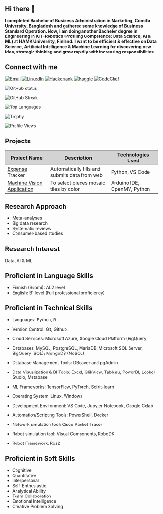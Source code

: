 ## Hi there 👋

**I completed Bachelor of Business Administration in Marketing, Comilla University, Bangladesh and gathered some knowledge of Business Standard Operation. Now, I am doing another Bachelor degree in Engineering in ICT-Robotics (Profiling Competence: Data Science, AI & ML) at HAMK University, Finland. I want to be efficient & effective on Data Science, Artificial Intelligence & Machine Learning for discovering new idea, strategic thinking and grow rapidly with increasing responsibilities.**

## Connect with me
[![Email](https://img.shields.io/badge/-blue?style=flat&logo=gmail)](mailto:jahid.islam@zohomail.com)
[![LinkedIn](https://img.shields.io/badge/-LinkedIn-0077B5?style=flat&logo=linkedin&logoColor=white)](https://www.linkedin.com/in/jahidulislamin/)
[![Hackerrank](https://img.shields.io/badge/-1DA1F2?style=flat&logo=hackerrank&logoColor=white)](https://www.hackerrank.com/profile/jahidulislam2636)
[![Kaggle](https://img.shields.io/badge/-1DA1F2?style=flat&logo=kaggle&logoColor=white)](https://www.kaggle.com/jahid0)
[![CodeChef](https://img.shields.io/badge/-1DA1F2?style=flat&logo=codechef&logoColor=white)](https://www.codechef.com/users/jahidcode)

![GitHub status](https://github-readme-stats.vercel.app/api?username=jahid-github&show_icons=true&theme=radical)

![GitHub Streak](https://streak-stats.demolab.com/?user=jahid-github&theme=radical)

![Top Languages](https://github-readme-stats.vercel.app/api/top-langs/?username=jahid-github&layout=compact&theme=radical)

![Trophy](https://github-profile-trophy.vercel.app/?username=jahid-github&theme=onestar)

![Profile Views](https://komarev.com/ghpvc/?username=jahid-github&color=blue)

## Projects

<table>
  <thead style="background-color: #D3D3D3;"> <!-- Ash color for the header -->
    <tr>
      <th>Project Name</th>
      <th>Description</th>
      <th>Technologies Used</th>
    </tr>
  </thead>
  <tbody>
    <tr>
      <td><a href="https://github.com/jahid-github/RPA-Expense-Tracker">Expense Tracker</a></td>
      <td>Automatically fills and submits data from web</td>
      <td>Python, VS Code</td>
    </tr>
    <tr>
      <td><a href="https://github.com/jahid-github/A-machine-vision-application-with-Arduino-Nicla-Vision-to-select-pieces-mosaic-tiles-by-color">Machine Vision Application</a></td>
      <td>To select pieces mosaic tiles by color</td>
      <td>Arduino IDE, OpenMV, Python</td>
    </tr>
  </tbody>
</table>

## Research Approach
- Meta-analyses
- Big data research 
- Systematic reviews
- Consumer-based studies
  
## Research Interest
Data, AI & ML

## Proficient in Language Skills
- Finnish (Suomi): A1.2 level
- English: B1 level (Full professional proficiency)

## Proficient in Technical Skills
- Languages: Python, R
- Version Control: Git, Github
- Cloud Services: Microsoft Azure, Google Cloud Platform (BigQuery)
- Databases: MySQL, PostgreSQL, MariaDB, Microsoft SQL Server, BigQuery (SQL); MongoDB (NoSQL)
- Database Management Tools: DBeaver and pgAdmin
- Data Visualization & BI Tools: Excel, QlikView, Tableau, PowerBI, Looker Studio, Metabase
- ML Frameworks: TensorFlow, PyTorch, Scikit-learn
- Operating System: Linux, Windows
- Development Environment: VS Code, Jupyter Notebook, Google Colab
- Automation/Scripting Tools: PowerShell, Docker






- Network simulation tool: Cisco Packet Tracer
- Robot simulation tool: Visual Components, RoboDK
- Robot Framework: Ros2
  
## Proficient in Soft Skills
- Cognitive
- Quantitative
- Interpersonal
- Self-Enthusiastic
- Analytical Ability
- Team Collaboration 
- Emotional Intelligence
- Creative Problem Solving 
